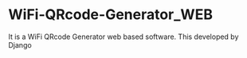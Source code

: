 # WiFi-QRcode-Generator_WEB
It is a WiFi QRcode Generator web based software. This developed by Django

<div align= "center">
  <img src = "wifiQR.png>
</div>
